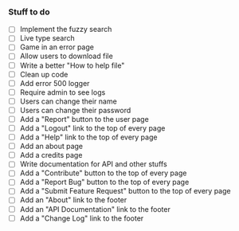 ### Stuff to do

- [ ] Implement the fuzzy search
- [ ] Live type search
- [ ] Game in an error page
- [ ] Allow users to download file
- [ ] Write a better "How to help file"
- [ ] Clean up code
- [ ] Add error 500 logger
- [ ] Require admin to see logs
- [ ] Users can change their name
- [ ] Users can change their password
- [ ] Add a "Report" button to the user page
- [ ] Add a "Logout" link to the top of every page
- [ ] Add a "Help" link to the top of every page
- [ ] Add an about page
- [ ] Add a credits page
- [ ] Write documentation for API and other stuffs
- [ ] Add a "Contribute" button to the top of every page
- [ ] Add a "Report Bug" button to the top of every page
- [ ] Add a "Submit Feature Request" button to the top of every page
- [ ] Add an "About" link to the footer
- [ ] Add an "API Documentation" link to the footer
- [ ] Add a "Change Log" link to the footer
